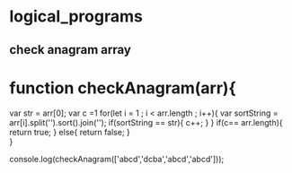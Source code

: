 # logical_programs

## check anagram array

# function checkAnagram(arr){
  var str = arr[0];
  var c =1
  for(let i = 1 ; i < arr.length ; i++){
   var sortString = arr[i].split('').sort().join('');
     if(sortString == str){
      c++;
     }
  }
  if(c== arr.length){
    return true;
  }
  else{
    return false;
  }  
}

console.log(checkAnagram(['abcd','dcba','abcd','abcd']));

